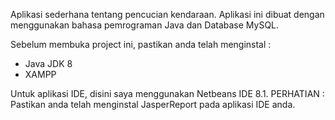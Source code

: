 Aplikasi sederhana tentang pencucian kendaraan. 
Aplikasi ini dibuat dengan menggunakan bahasa pemrograman Java dan Database MySQL.

Sebelum membuka project ini, pastikan anda telah menginstal :
  - Java JDK 8
  - XAMPP

Untuk aplikasi IDE, disini saya menggunakan Netbeans IDE 8.1.
PERHATIAN : Pastikan anda telah menginstal JasperReport pada aplikasi IDE anda.
